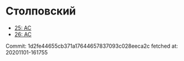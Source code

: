 # Столповский
- [25: AC](25.md)
- [26: AC](26.md)

Commit: 1d2fe44655cb371a17644657837093c028eeca2c
 fetched at: 20201101-161755

